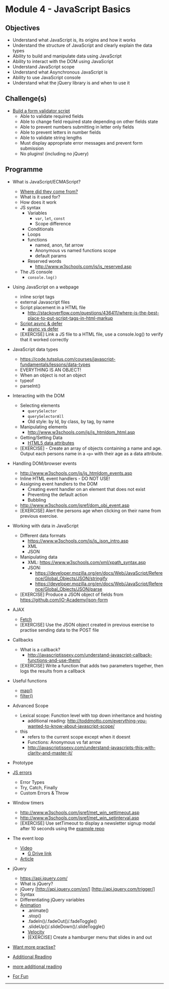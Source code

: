 # Module 4 - JavaScript Basics

## Objectives

- Understand what JavaScript is, its origins and how it works
- Understand the structure of JavaScript and clearly explain the data types
- Ability to build and manipulate data using JavaScript
- Ability to interact with the DOM using JavaScript
- Understand JavaScript scope
- Understand what Asynchronous JavaScript is
- Ability to use JavaScript console
- Understand what the jQuery library is and when to use it

## Challenge(s)

- [Build a form validator script](https://github.com/iO-Academy/twbs-form)
  - Able to validate required fields
  - Able to change field required state depending on other fields state
  - Able to prevent numbers submitting in letter only fields
  - Able to prevent letters in number fields
  - Able to validate string lengths
  - Must display appropriate error messages and prevent form submission
  - No plugins! (including no jQuery)

## Programme

- What is JavaScript/ECMAScript?
	- [Where did they come from?](https://auth0.com/blog/a-brief-history-of-javascript/)
	- What is it used for?
	- How does it work
	- JS syntax
		- Variables
			- `var`, `let`, `const`
			- Scope difference
		- Conditionals
		- Loops
		- functions
			- named, anon, fat arrow
			- Anonymous vs named functions scope
			- default params
		- Reserved words
			- http://www.w3schools.com/js/js_reserved.asp
	- The JS console
		- ```console.log()``` 

- Using JavaScript on a webpage
	- inline script tags
	- external Javascript files
	- Script placement in a HTML file
		- http://stackoverflow.com/questions/436411/where-is-the-best-place-to-put-script-tags-in-html-markup
	- [Script async & defer](https://www.w3schools.com/tags/att_script_async.asp)
		- [async vs defer](http://www.growingwiththeweb.com/2014/02/async-vs-defer-attributes.html)
	- [EXERCISE] Link a JS file to a HTML file, use a console.log() to verify that it worked correctly

- JavaScript data types
	- https://code.tutsplus.com/courses/javascript-fundamentals/lessons/data-types
	- EVERYTHING IS AN OBJECT!
	- When an object is not an object
	- typeof
	- parseInt()

- Interacting with the DOM
	- Selecting elements
		- `querySelector`
		- `querySelectorAll`
		- Old style: by Id, by class, by tag, by name
	- Manipulating elements
		- http://www.w3schools.com/js/js_htmldom_html.asp
	- Getting/Setting Data
		- [HTML5 data attributes](http://html5doctor.com/html5-custom-data-attributes/)
	- [EXERCISE] - Create an array of objects containing a name and age. Output each persons name in a `<p>` with their age as a data attribute.

- Handling DOM/browser events
	- http://www.w3schools.com/js/js_htmldom_events.asp
	- Inline HTML event handlers - DO NOT USE!
	- Assigning event handlers to the DOM
		- Creating event handler on an element that does not exist
		- Preventing the default action
		- Bubbling
	- http://www.w3schools.com/jsref/dom_obj_event.asp
	- [EXERCISE] Alert the persons age when clicking on their name from previous exercise.
	
- Working with data in JavaScript
	- Different data formats
		- https://www.w3schools.com/js/js_json_intro.asp
		- XML
		- JSON
	- Manipulating data
		- XML: https://www.w3schools.com/xml/xpath_syntax.asp
		- JSON:
			- https://developer.mozilla.org/en/docs/Web/JavaScript/Reference/Global_Objects/JSON/stringify
			- https://developer.mozilla.org/en/docs/Web/JavaScript/Reference/Global_Objects/JSON/parse
	- [EXERCISE] Produce a JSON object of fields from https://github.com/iO-Academy/json-form
	
- AJAX
	- [Fetch](https://davidwalsh.name/fetch)
	- [EXERCISE] Use the JSON object created in previous exercise to practise sending data to the POST file
	
- Callbacks
	- What is a callback?
		- http://javascriptissexy.com/understand-javascript-callback-functions-and-use-them/
	- [EXERCISE] Write a function that adds two parameters together, then logs the results from a callback
- Useful functions
	- [map()](https://developer.mozilla.org/en-US/docs/Web/JavaScript/Reference/Global_Objects/Array/map)
	- [filter()](https://developer.mozilla.org/en-US/docs/Web/JavaScript/Reference/Global_Objects/Array/filter)
	
- Advanced Scope
	- Lexical scope: Function level with top down inheritance and hoisting
		- additional reading: http://toddmotto.com/everything-you-wanted-to-know-about-javascript-scope/
	- this
		- refers to the current scope except when it doesnt
		- Functions: Anonymous vs fat arrow
		- http://javascriptissexy.com/understand-javascripts-this-with-clarity-and-master-it/
	
- Prototype
- [JS errors](https://www.w3schools.com/js/js_errors.asp)
	- Error Types
	- Try, Catch, Finally
	- Custom Errors & Throw
	
- Window timers
	- http://www.w3schools.com/jsref/met_win_settimeout.asp
	- http://www.w3schools.com/jsref/met_win_setinterval.asp
	- [EXERCISE] Use setTimeout to display a newsletter signup modal after 10 seconds using the [example repo](https://github.com/iO-Academy/newsletter-signup-example)
	
- The event loop
	- [Video](https://dev.io-academy.uk/resources/js/the-event-loop.mp4)
		- [G Drive link](https://drive.google.com/drive/u/0/folders/14PnSHwuipK7Z_DLp4rH6BlibXZvIMu4P)
	- [Article](https://blog.sessionstack.com/how-does-javascript-actually-work-part-1-b0bacc073cf)

- jQuery
	- https://api.jquery.com/
	- What is jQuery?
	- jQuery [http://api.jquery.com/on/] [http://api.jquery.com/trigger/]
	- Syntax
	- Differentiating jQuery variables
	- [Animation](http://api.jquery.com/animate/)
		- .animate()
		- .stop()
		- .fadeIn()/.fadeOut()/.fadeToggle()
		- .slideUp()/.slideDown()/.slideToggle()
		- [Velocity](http://velocityjs.org/)
		- [EXERCISE] Create a hamburger menu that slides in and out


- [Want more practise?](https://www.frontendmentor.io/challenges)
- [Additional Reading](http://jstherightway.org/)
- [more additional reading](https://blog.sessionstack.com/how-javascript-works-event-loop-and-the-rise-of-async-programming-5-ways-to-better-coding-with-2f077c4438b5)
- [For Fun](https://www.destroyallsoftware.com/talks/wat)

* * *
